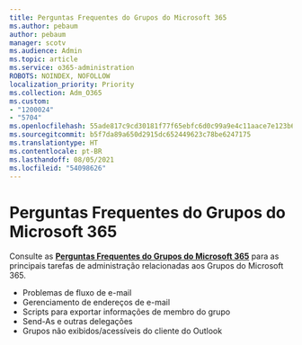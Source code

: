 ```yaml
---
title: Perguntas Frequentes do Grupos do Microsoft 365
ms.author: pebaum
author: pebaum
manager: scotv
ms.audience: Admin
ms.topic: article
ms.service: o365-administration
ROBOTS: NOINDEX, NOFOLLOW
localization_priority: Priority
ms.collection: Adm_O365
ms.custom:
- "1200024"
- "5704"
ms.openlocfilehash: 55ade817c9cd30181f77f65ebfc6d0c99a9e4c11aace7e123b6bf7e09fe516c2
ms.sourcegitcommit: b5f7da89a650d2915dc652449623c78be6247175
ms.translationtype: HT
ms.contentlocale: pt-BR
ms.lasthandoff: 08/05/2021
ms.locfileid: "54098626"
---
```

# <a name="microsoft-365-groups-faq"></a>Perguntas Frequentes do Grupos do Microsoft 365

Consulte as **[Perguntas Frequentes do Grupos do Microsoft 365](https://aka.ms/M365GroupsFAQ)** para as principais tarefas de administração relacionadas aos Grupos do Microsoft 365.

- Problemas de fluxo de e-mail
- Gerenciamento de endereços de e-mail
- Scripts para exportar informações de membro do grupo
- Send-As e outras delegações
- Grupos não exibidos/acessíveis do cliente do Outlook